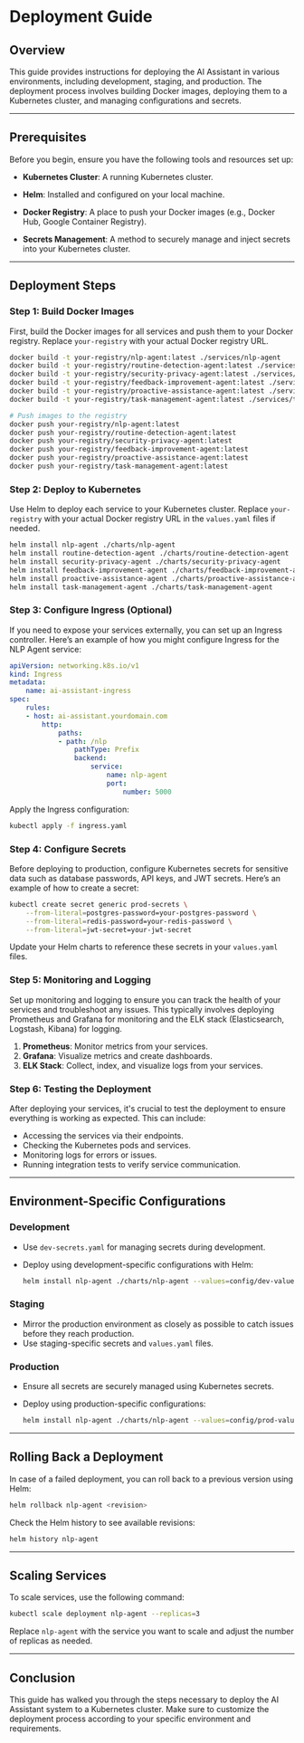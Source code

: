 
# Deployment Guide

## Overview

This guide provides instructions for deploying the AI Assistant in various environments, including development, staging, and production. The deployment process involves building Docker images, deploying them to a Kubernetes cluster, and managing configurations and secrets.

---

## Prerequisites

Before you begin, ensure you have the following tools and resources set up:

- **Kubernetes Cluster**: A running Kubernetes cluster.

- **Helm**: Installed and configured on your local machine.
- **Docker Registry**: A place to push your Docker images (e.g., Docker Hub, Google Container Registry).
- **Secrets Management**: A method to securely manage and inject secrets into your Kubernetes cluster.

---

## Deployment Steps

### Step 1: Build Docker Images

First, build the Docker images for all services and push them to your Docker registry. Replace `your-registry` with your actual Docker registry URL.

```bash
docker build -t your-registry/nlp-agent:latest ./services/nlp-agent
docker build -t your-registry/routine-detection-agent:latest ./services/routine-detection-agent
docker build -t your-registry/security-privacy-agent:latest ./services/security-privacy-agent
docker build -t your-registry/feedback-improvement-agent:latest ./services/feedback-improvement-agent
docker build -t your-registry/proactive-assistance-agent:latest ./services/proactive-assistance-agent
docker build -t your-registry/task-management-agent:latest ./services/task-management-agent

# Push images to the registry
docker push your-registry/nlp-agent:latest
docker push your-registry/routine-detection-agent:latest
docker push your-registry/security-privacy-agent:latest
docker push your-registry/feedback-improvement-agent:latest
docker push your-registry/proactive-assistance-agent:latest
docker push your-registry/task-management-agent:latest
```

### Step 2: Deploy to Kubernetes

Use Helm to deploy each service to your Kubernetes cluster. Replace `your-registry` with your actual Docker registry URL in the `values.yaml` files if needed.

```bash
helm install nlp-agent ./charts/nlp-agent
helm install routine-detection-agent ./charts/routine-detection-agent
helm install security-privacy-agent ./charts/security-privacy-agent
helm install feedback-improvement-agent ./charts/feedback-improvement-agent
helm install proactive-assistance-agent ./charts/proactive-assistance-agent
helm install task-management-agent ./charts/task-management-agent
```

### Step 3: Configure Ingress (Optional)

If you need to expose your services externally, you can set up an Ingress controller. Here’s an example of how you might configure Ingress for the NLP Agent service:

```yaml
apiVersion: networking.k8s.io/v1
kind: Ingress
metadata:
    name: ai-assistant-ingress
spec:
    rules:
    - host: ai-assistant.yourdomain.com
        http:
            paths:
            - path: /nlp
                pathType: Prefix
                backend:
                    service:
                        name: nlp-agent
                        port:
                            number: 5000
```

Apply the Ingress configuration:

```bash
kubectl apply -f ingress.yaml
```

### Step 4: Configure Secrets

Before deploying to production, configure Kubernetes secrets for sensitive data such as database passwords, API keys, and JWT secrets. Here’s an example of how to create a secret:

```bash
kubectl create secret generic prod-secrets \
    --from-literal=postgres-password=your-postgres-password \
    --from-literal=redis-password=your-redis-password \
    --from-literal=jwt-secret=your-jwt-secret
```

Update your Helm charts to reference these secrets in your `values.yaml` files.

### Step 5: Monitoring and Logging

Set up monitoring and logging to ensure you can track the health of your services and troubleshoot any issues. This typically involves deploying Prometheus and Grafana for monitoring and the ELK stack (Elasticsearch, Logstash, Kibana) for logging.

1. **Prometheus**: Monitor metrics from your services.
2. **Grafana**: Visualize metrics and create dashboards.
3. **ELK Stack**: Collect, index, and visualize logs from your services.

### Step 6: Testing the Deployment

After deploying your services, it's crucial to test the deployment to ensure everything is working as expected. This can include:

- Accessing the services via their endpoints.
- Checking the Kubernetes pods and services.
- Monitoring logs for errors or issues.
- Running integration tests to verify service communication.

---

## Environment-Specific Configurations

### Development

- Use `dev-secrets.yaml` for managing secrets during development.
- Deploy using development-specific configurations with Helm:

    ```bash
    helm install nlp-agent ./charts/nlp-agent --values=config/dev-values.yaml
    ```

### Staging

- Mirror the production environment as closely as possible to catch issues before they reach production.
- Use staging-specific secrets and `values.yaml` files.

### Production

- Ensure all secrets are securely managed using Kubernetes secrets.
- Deploy using production-specific configurations:

    ```bash
    helm install nlp-agent ./charts/nlp-agent --values=config/prod-values.yaml
    ```

---

## Rolling Back a Deployment

In case of a failed deployment, you can roll back to a previous version using Helm:

```bash
helm rollback nlp-agent <revision>
```

Check the Helm history to see available revisions:

```bash
helm history nlp-agent
```

---

## Scaling Services

To scale services, use the following command:

```bash
kubectl scale deployment nlp-agent --replicas=3
```

Replace `nlp-agent` with the service you want to scale and adjust the number of replicas as needed.

---

## Conclusion

This guide has walked you through the steps necessary to deploy the AI Assistant system to a Kubernetes cluster. Make sure to customize the deployment process according to your specific environment and requirements.
